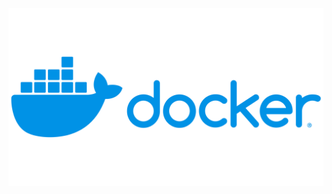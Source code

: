 <img src ="https://github.com/rasitesdmr/docker-container-image-volume/blob/master/images/Docker-Logo.png" >